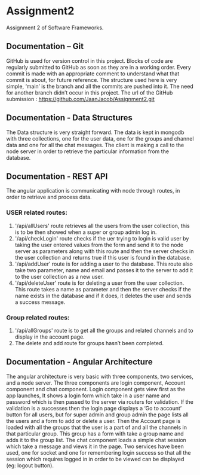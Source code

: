 # Assignment2
Assignment 2 of Software Frameworks. 


## __Documentation – Git__
GitHub is used for version control in this project. Blocks of code are regularly submitted to GitHub as soon as they are in a working order. Every commit is made with an appropriate comment to understand what that commit is about, for future reference. The structure used here is very simple, ‘main’ is the branch and all the commits are pushed into it. The need for another branch didn’t occur in this project. 
The url of the GitHub submission : https://github.com/JaanJacob/Assignment2.git


## __Documentation - Data Structures__
The Data structure is very straight forward. The data is kept in mongodb with three collections, one for the user data, one for the groups and channel data and one for all the chat messages. The client is making a call to the node server in order to retrieve the particular information from the database. 

## __Documentation - REST API__
The angular application is communicating with node through routes, in order to retrieve and process data. 

### USER related routes: 
1)	'/api/allUsers' route retrieves all the users from the user collection, this is to be then showed when a super or group admin log in. 
2)	 '/api/checkLogin' route checks if the uer trying to login is valid user by taking the user entered values from the form and send it to the node server as parameters along with this route and then the server checks in the user collection and returns true if this user is found in the database.
3)	'/api/addUser' route is for adding a user to the database. This route also take two parameter, name and email and passes it to the server to add it to the user collection as a new user. 
4)	'/api/deleteUser' route is for deleting a user from the user collection. This route takes a name as parameter and then the server checks if the name exists in the database and if it does, it deletes the user and sends a success message. 

### Group related routes:
1)	'/api/allGroups' route is to get all the groups and related channels and to display in the account page. 
2)	The delete and add route for groups hasn’t been completed.    


## __Documentation - Angular Architecture__
The angular architecture is very basic with three components, two services, and a node server. The three components are login component, Account component and chat component. 
Login component gets view first as the app launches, It shows a login form which take in a user name and password which is then passed to the server via routers for validation. If the validation is a successes then the login page displays a ‘Go to account’ button for all users, but for super admin and group admin the page lists all the users and a form to add or delete a user. 
Then the Account page is loaded with all the groups that the user is a part of and all the channels in that particular group.  This group has a form with take a group name and adds it to the group list. 
The chat component loads a simple chat session which take a message and views it in the page. 
Two services have been used, one for socket and one for remembering login success so that all the session which requires logged in in order to be viewed can be displayed (eg: logout button). 



